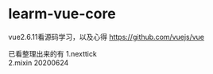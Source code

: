 # learm-vue-core
vue2.6.11看源码学习，以及心得
https://github.com/vuejs/vue

已看整理出来的有
1.nexttick      
2.mixin 20200624
